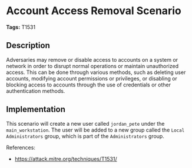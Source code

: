 # Account Access Removal Scenario

**Tags:** T1531

## Description

Adversaries may remove or disable access to accounts on a system or network in order to disrupt normal operations or maintain unauthorized access. This can be done through various methods, such as deleting user accounts, modifying account permissions or privileges, or disabling or blocking access to accounts through the use of credentials or other authentication methods.

## Implementation

This scenario will create a new user called `jordan_pete` under the `main_workstation`. The user will be added to a new group called the `Local Administrators` group, which is part of the  `Administrators` group.

References:

- https://attack.mitre.org/techniques/T1531/
